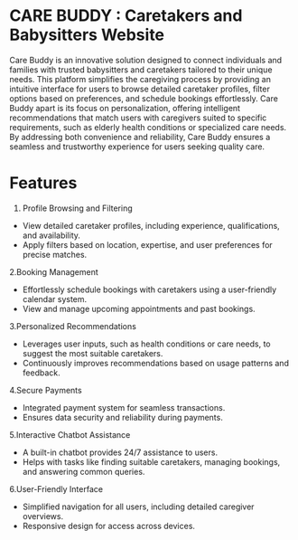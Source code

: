 # **CARE BUDDY : Caretakers and Babysitters Website**

Care Buddy is an innovative solution designed to connect individuals and families with trusted babysitters and caretakers tailored to their unique needs. This platform simplifies the caregiving process by providing an intuitive interface for users to browse detailed caretaker profiles, filter options based on preferences, and schedule bookings effortlessly. Care Buddy apart is its focus on personalization, offering intelligent recommendations that match users with caregivers suited to specific requirements, such as elderly health conditions or specialized care needs. By addressing both convenience and reliability, Care Buddy ensures a seamless and trustworthy experience for users seeking quality care.

# Features
 1. Profile Browsing and Filtering
 - View detailed caretaker profiles, including experience, qualifications, and availability.
 - Apply filters based on location, expertise, and user preferences for precise matches.

2.Booking Management
 - Effortlessly schedule bookings with caretakers using a user-friendly calendar system.
 - View and manage upcoming appointments and past bookings.

3.Personalized Recommendations
 - Leverages user inputs, such as health conditions or care needs, to suggest the most suitable caretakers.
 - Continuously improves recommendations based on usage patterns and feedback.

4.Secure Payments
 - Integrated payment system for seamless transactions.
 - Ensures data security and reliability during payments.

5.Interactive Chatbot Assistance
 - A built-in chatbot provides 24/7 assistance to users.
 - Helps with tasks like finding suitable caretakers, managing bookings, and answering common queries.

6.User-Friendly Interface
 - Simplified navigation for all users, including detailed caregiver overviews.
 - Responsive design for access across devices.
